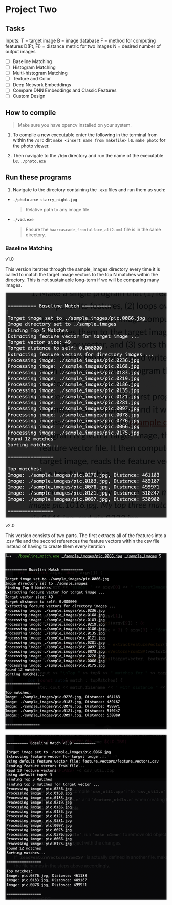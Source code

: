 # Project Two

## Tasks

Inputs:
T = target image
B = image database
F = method for computing features
D(Ft, Fi) = distance metric for two images
N = desired number of output images

-   [ ] Baseline Matching
-   [ ] Histogram Matching
-   [ ] Multi-histogram Matching
-   [ ] Texture and Color
-   [ ] Deep Network Embeddings
-   [ ] Compare DNN Embeddings and Classic Features
-   [ ] Custom Design

## How to compile

> Make sure you have opencv installed on your system.

1. To compile a new executable enter the following in the terminal from within the `/src` dir:
   `make <insert name from makefile>` i.e. `make photo` for the photo viewer.

2. Then navigate to the `/bin` directory and run the name of the executable i.e. `./photo.exe`

## Run these programs

1. Navigate to the directory containing the `.exe` files and run them as such:

-   `./photo.exe starry_night.jpg`
    > Relative path to any image file.
-   `./vid.exe`
    > Ensure the `haarcascade_frontalface_alt2.xml` file is in the same directory.

### Baseline Matching

v1.0

This version iterates through the sample_images directory every time it is called to match the
target image vectors to the top N matches within the directory. This is not sustainable long-term
if we will be comparing many images.

![feature extracting and matching](./data/screenshots/baseline_match_v1.0.png)

v2.0

This version consists of two parts. The first extracts all of the features into a .csv file and the second references the feature vectors within the csv file instead of having to create them
every iteration

![feature extraction](./data/screenshots/feature_extraction.png)

![matching](./data/screenshots/baseline_match_v2.0.png)

